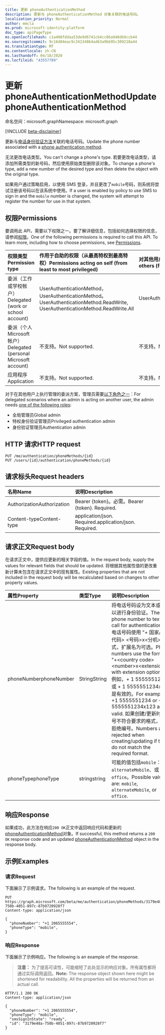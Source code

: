 ```yaml
---
title: 更新 phoneAuthenticationMethod
description: 更新与 phoneAuthenticationMethod 对象关联的电话号码。
localization_priority: Normal
author: mmcla
ms.prod: microsoft-identity-platform
doc_type: apiPageType
ms.openlocfilehash: c1a408fddaa53de9d6741cb4cc86a948db9ccb44
ms.sourcegitcommit: 9c16d84eac9c34134864ad63a9bb95c309218a44
ms.translationtype: MT
ms.contentlocale: zh-CN
ms.lasthandoff: 04/18/2020
ms.locfileid: "43557789"
---
```

# <a name="update-phoneauthenticationmethod"></a><span data-ttu-id="4e180-103">更新 phoneAuthenticationMethod</span><span class="sxs-lookup"><span data-stu-id="4e180-103">Update phoneAuthenticationMethod</span></span>

<span data-ttu-id="4e180-104">命名空间：microsoft.graph</span><span class="sxs-lookup"><span data-stu-id="4e180-104">Namespace: microsoft.graph</span></span>

[!INCLUDE [beta-disclaimer](../../includes/beta-disclaimer.md)]

<span data-ttu-id="4e180-105">更新与[电话身份验证方法](../resources/phoneauthenticationmethod.md)关联的电话号码。</span><span class="sxs-lookup"><span data-stu-id="4e180-105">Update the phone number associated with a [phone authentication method](../resources/phoneauthenticationmethod.md).</span></span>

<span data-ttu-id="4e180-106">无法更改电话类型。</span><span class="sxs-lookup"><span data-stu-id="4e180-106">You can't change a phone's type.</span></span> <span data-ttu-id="4e180-107">若要更改电话类型，请添加所需类型的新号码，然后使用原始类型删除该对象。</span><span class="sxs-lookup"><span data-stu-id="4e180-107">To change a phone's type, add a new number of the desired type and then delete the object with the original type.</span></span>

<span data-ttu-id="4e180-108">如果用户通过策略启用，以使用 SMS 登录，并且更改了`mobile`号码，则系统将尝试注册该号码以在该系统中使用。</span><span class="sxs-lookup"><span data-stu-id="4e180-108">If a user is enabled by policy to use SMS to sign in and the `mobile` number is changed, the system will attempt to register the number for use in that system.</span></span>

## <a name="permissions"></a><span data-ttu-id="4e180-109">权限</span><span class="sxs-lookup"><span data-stu-id="4e180-109">Permissions</span></span>

<span data-ttu-id="4e180-p102">要调用此 API，需要以下权限之一。要了解详细信息，包括如何选择权限的信息，请参阅[权限](/graph/permissions-reference)。</span><span class="sxs-lookup"><span data-stu-id="4e180-p102">One of the following permissions is required to call this API. To learn more, including how to choose permissions, see [Permissions](/graph/permissions-reference).</span></span>

| <span data-ttu-id="4e180-112">权限类型</span><span class="sxs-lookup"><span data-stu-id="4e180-112">Permission type</span></span>                        | <span data-ttu-id="4e180-113">作用于自助的权限（从最高特权到最高特权）</span><span class="sxs-lookup"><span data-stu-id="4e180-113">Permissions acting on self (from least to most privileged)</span></span> | <span data-ttu-id="4e180-114">对其他用户的权限（从最低到最高特权）</span><span class="sxs-lookup"><span data-stu-id="4e180-114">Permissions acting on others (from least to most privileged)</span></span>|
|:---------------------------------------|:-------------------------|:-----------------|
| <span data-ttu-id="4e180-115">委派（工作或学校帐户）</span><span class="sxs-lookup"><span data-stu-id="4e180-115">Delegated (work or school account)</span></span>     | <span data-ttu-id="4e180-116">UserAuthenticationMethod，UserAuthenticationMethod。</span><span class="sxs-lookup"><span data-stu-id="4e180-116">UserAuthenticationMethod.ReadWrite, UserAuthenticationMethod.ReadWrite.All</span></span> | <span data-ttu-id="4e180-117">UserAuthenticationMethod</span><span class="sxs-lookup"><span data-stu-id="4e180-117">UserAuthenticationMethod.ReadWrite.All</span></span> |
| <span data-ttu-id="4e180-118">委派（个人 Microsoft 帐户）</span><span class="sxs-lookup"><span data-stu-id="4e180-118">Delegated (personal Microsoft account)</span></span> | <span data-ttu-id="4e180-119">不支持。</span><span class="sxs-lookup"><span data-stu-id="4e180-119">Not supported.</span></span> | <span data-ttu-id="4e180-120">不支持。</span><span class="sxs-lookup"><span data-stu-id="4e180-120">Not supported.</span></span> |
| <span data-ttu-id="4e180-121">应用程序</span><span class="sxs-lookup"><span data-stu-id="4e180-121">Application</span></span>                            | <span data-ttu-id="4e180-122">不支持。</span><span class="sxs-lookup"><span data-stu-id="4e180-122">Not supported.</span></span> | <span data-ttu-id="4e180-123">不支持。</span><span class="sxs-lookup"><span data-stu-id="4e180-123">Not supported.</span></span> |

<span data-ttu-id="4e180-124">对于在其他用户上执行管理的委派方案，管理员需要[以下角色之一](https://docs.microsoft.com/azure/active-directory/users-groups-roles/directory-assign-admin-roles#available-roles)：</span><span class="sxs-lookup"><span data-stu-id="4e180-124">For delegated scenarios where an admin is acting on another user, the admin needs [one of the following roles](https://docs.microsoft.com/azure/active-directory/users-groups-roles/directory-assign-admin-roles#available-roles):</span></span>

* <span data-ttu-id="4e180-125">全局管理员</span><span class="sxs-lookup"><span data-stu-id="4e180-125">Global admin</span></span>
* <span data-ttu-id="4e180-126">特权身份验证管理员</span><span class="sxs-lookup"><span data-stu-id="4e180-126">Privileged authentication admin</span></span>
* <span data-ttu-id="4e180-127">身份验证管理员</span><span class="sxs-lookup"><span data-stu-id="4e180-127">Authentication admin</span></span>

## <a name="http-request"></a><span data-ttu-id="4e180-128">HTTP 请求</span><span class="sxs-lookup"><span data-stu-id="4e180-128">HTTP request</span></span>

<!-- { "blockType": "ignored" } -->

```http
PUT /me/authentication/phoneMethods/{id}
PUT /users/{id}/authentication/phoneMethods/{id}
```

## <a name="request-headers"></a><span data-ttu-id="4e180-129">请求标头</span><span class="sxs-lookup"><span data-stu-id="4e180-129">Request headers</span></span>

| <span data-ttu-id="4e180-130">名称</span><span class="sxs-lookup"><span data-stu-id="4e180-130">Name</span></span>       | <span data-ttu-id="4e180-131">说明</span><span class="sxs-lookup"><span data-stu-id="4e180-131">Description</span></span>|
|:-----------|:-----------|
| <span data-ttu-id="4e180-132">Authorization</span><span class="sxs-lookup"><span data-stu-id="4e180-132">Authorization</span></span> | <span data-ttu-id="4e180-p103">Bearer {token}。必需。</span><span class="sxs-lookup"><span data-stu-id="4e180-p103">Bearer {token}. Required.</span></span> |
| <span data-ttu-id="4e180-135">Content-type</span><span class="sxs-lookup"><span data-stu-id="4e180-135">Content-type</span></span>  | <span data-ttu-id="4e180-p104">application/json. Required.</span><span class="sxs-lookup"><span data-stu-id="4e180-p104">application/json. Required.</span></span> |

## <a name="request-body"></a><span data-ttu-id="4e180-138">请求正文</span><span class="sxs-lookup"><span data-stu-id="4e180-138">Request body</span></span>

<span data-ttu-id="4e180-139">在请求正文中，提供应更新的相关字段的值。</span><span class="sxs-lookup"><span data-stu-id="4e180-139">In the request body, supply the values for relevant fields that should be updated.</span></span> <span data-ttu-id="4e180-140">将根据其他属性值的更改重新计算未包含在请求正文中的现有属性。</span><span class="sxs-lookup"><span data-stu-id="4e180-140">Existing properties that are not included in the request body will be recalculated based on changes to other property values.</span></span>

| <span data-ttu-id="4e180-141">属性</span><span class="sxs-lookup"><span data-stu-id="4e180-141">Property</span></span>     | <span data-ttu-id="4e180-142">类型</span><span class="sxs-lookup"><span data-stu-id="4e180-142">Type</span></span>        | <span data-ttu-id="4e180-143">说明</span><span class="sxs-lookup"><span data-stu-id="4e180-143">Description</span></span> |
|:-------------|:------------|:------------|
|<span data-ttu-id="4e180-144">phoneNumber</span><span class="sxs-lookup"><span data-stu-id="4e180-144">phoneNumber</span></span>|<span data-ttu-id="4e180-145">String</span><span class="sxs-lookup"><span data-stu-id="4e180-145">String</span></span>|<span data-ttu-id="4e180-146">将电话号码设为文本或呼叫以进行身份验证。</span><span class="sxs-lookup"><span data-stu-id="4e180-146">The phone number to text or call for authentication.</span></span> <span data-ttu-id="4e180-147">\<电话号码使用 "+ 国家/地区代码\> \<号码\>x\<分机\>" 格式，扩展名为可选。</span><span class="sxs-lookup"><span data-stu-id="4e180-147">Phone numbers use the format "+\<country code\> \<number\>x\<extension\>", with extension optional.</span></span> <span data-ttu-id="4e180-148">例如，+ 1 5555551234 或 + 1 5555551234x123 是有效的。</span><span class="sxs-lookup"><span data-stu-id="4e180-148">For example, +1 5555551234 or +1 5555551234x123 are valid.</span></span> <span data-ttu-id="4e180-149">如果创建/更新时编号不符合要求的格式，则会拒绝编号。</span><span class="sxs-lookup"><span data-stu-id="4e180-149">Numbers are rejected when creating/updating if they do not match the required format.</span></span>|
|<span data-ttu-id="4e180-150">phoneType</span><span class="sxs-lookup"><span data-stu-id="4e180-150">phoneType</span></span>|<span data-ttu-id="4e180-151">string</span><span class="sxs-lookup"><span data-stu-id="4e180-151">string</span></span>| <span data-ttu-id="4e180-152">可能的值包括`mobile`： `alternateMobile`、或`office`。</span><span class="sxs-lookup"><span data-stu-id="4e180-152">Possible values are: `mobile`, `alternateMobile`, or `office`.</span></span>|

## <a name="response"></a><span data-ttu-id="4e180-153">响应</span><span class="sxs-lookup"><span data-stu-id="4e180-153">Response</span></span>

<span data-ttu-id="4e180-154">如果成功，此方法在响应`200 OK`正文中返回响应代码和更新的[phoneAuthenticationMethod](../resources/phoneauthenticationmethod.md)对象。</span><span class="sxs-lookup"><span data-stu-id="4e180-154">If successful, this method returns a `200 OK` response code and an updated [phoneAuthenticationMethod](../resources/phoneauthenticationmethod.md) object in the response body.</span></span>

## <a name="examples"></a><span data-ttu-id="4e180-155">示例</span><span class="sxs-lookup"><span data-stu-id="4e180-155">Examples</span></span>

### <a name="request"></a><span data-ttu-id="4e180-156">请求</span><span class="sxs-lookup"><span data-stu-id="4e180-156">Request</span></span>

<span data-ttu-id="4e180-157">下面展示了示例请求。</span><span class="sxs-lookup"><span data-stu-id="4e180-157">The following is an example of the request.</span></span>
<!-- {
  "blockType": "request",
  "name": "update_phoneauthenticationmethod"
}-->

```http
PUT https://graph.microsoft.com/beta/me/authentication/phoneMethods/3179e48a-750b-4051-897c-87b9720928f7
Content-type: application/json

{
  "phoneNumber": "+1 2065555554",
  "phoneType": "mobile",
}
```

### <a name="response"></a><span data-ttu-id="4e180-158">响应</span><span class="sxs-lookup"><span data-stu-id="4e180-158">Response</span></span>

<span data-ttu-id="4e180-159">下面展示了示例响应。</span><span class="sxs-lookup"><span data-stu-id="4e180-159">The following is an example of the response.</span></span>

> <span data-ttu-id="4e180-p107">**注意：** 为了提高可读性，可能缩短了此处显示的响应对象。所有属性都将通过实际调用返回。</span><span class="sxs-lookup"><span data-stu-id="4e180-p107">**Note:** The response object shown here might be shortened for readability. All the properties will be returned from an actual call.</span></span>

<!-- {
  "blockType": "response",
  "truncated": true,
  "@odata.type": "microsoft.graph.phoneAuthenticationMethod"
} -->

```http
HTTP/1.1 200 OK
Content-type: application/json

{
  "phoneNumber": "+1 2065555554",
  "phoneType": "mobile",
  "smsSignInState": "ready",
  "id": "3179e48a-750b-4051-897c-87b9720928f7"
}
```

<!-- uuid: 16cd6b66-4b1a-43a1-adaf-3a886856ed98
2019-02-04 14:57:30 UTC -->
<!-- {
  "type": "#page.annotation",
  "description": "Update phoneauthenticationmethod",
  "keywords": "",
  "section": "documentation",
  "tocPath": ""
}-->
